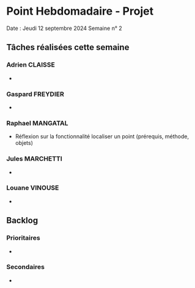 # Point Hebdomadaire - Projet 

Date : Jeudi 12 septembre 2024
Semaine n° 2

## Tâches réalisées cette semaine

### Adrien CLAISSE
- 

### Gaspard FREYDIER 
- 

### Raphael MANGATAL
- Réflexion sur la fonctionnalité localiser un point (prérequis, méthode, objets)

### Jules MARCHETTI
- 

### Louane VINOUSE
- 

## Backlog

### Prioritaires
- 

### Secondaires
- 